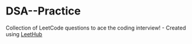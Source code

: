 # DSA--Practice
Collection of LeetCode questions to ace the coding interview! - Created using [LeetHub](https://github.com/QasimWani/LeetHub)
